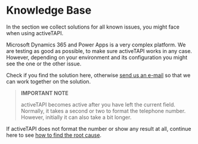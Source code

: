 # Knowledge Base

In the section we collect solutions for all known issues, you might face when using activeTAPI.

Microsoft Dynamics 365 and Power Apps is a very complex platform. We are testing as good as possible, to make sure activeTAPI works in any case. However, depending on your environment and its configuration you might see the one or the other issue.

Check if you find the solution here, otherwise [send us an e-mail](mailto:support@activeTAPI.net) so that we can work together on the solution.

> **IMPORTANT NOTE**
> 
> activeTAPI becomes active after you have left the current field. Normally, it takes a second or two to format the telephone number. However, initially it can also take a bit longer. 

If activeTAPI does not format the number or show any result at all, continue here to see [how to find the root cause](digDown.md).